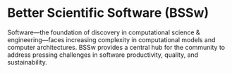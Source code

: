 # Better Scientific Software (BSSw)

Software—the foundation of discovery in computational science & engineering—faces increasing complexity in computational models and computer architectures. BSSw provides a central hub for the community to address pressing challenges in software productivity, quality, and sustainability.

<!---
Slide1 L: ../Articles/Blog/2025-10-ux3.md 
Slide1 R: ../Hero_topic_user_experience_072125.png
Slide2 L: ../Articles/Blog/2025-10-bsswf-profile4.md
Slide2 R: ../Articles/Blog/2025-10-sustaining-mpich.md
Slide3 L: ../CuratedContent/AgileIsOutArchitectureIsBack.md
Slide3 R: ../CuratedContent/hpcbp-webinars-cc.md
Slide4 L: ../Events/2025-11-sc25-sw-events.md
Slide4 R: ../Events/2025-11-teamwork-ai-survey.md
Slide5 L: ../Events/2025-11-tutorial-r3sw.md
Slide5 R: ../Events/2025-11-workshop-correctness-earth.md 
Slide6 L: ../Articles/Blog/2025-07-BSSwFellows2024.md
Slide6 R: ../Articles/Blog/2025-08-BSSwFellowsOpen2025.md 
--->

<!---
Note: We have had up to 7 L and R panels in the carousel, even if the current carousel may be shorter.

Caution: Blank line after first comment mark (or before last comment mark) causes build failure.
LCM: Saving for use again later
Slide1 L: ../Articles/Blog/2025-09-bsswf-profile3.md
Slide1 R: ../Articles/Blog/2025-09-bsswf-profile2.md
Slide2 L: ../CuratedContent/RSEvsSERLanguage.md
Slide2 R: ../CuratedContent/IsAITheNewRubberDuckandWillItReplaceHumanCoders.md
Slide3 L: ../Events/hpcbp-094-sustainable-sw.md
Slide3 R: ../Events/2025-10-bssw-fellowship.md
Slide4 L: ../Events/2025-10-ssi-fellowship.md 
Slide4 R: ../Events/2025-11-sc25-sw-events.md
Slide5 L: ../images/Blog_2507_BSSwFellows2024.png
Slide5 R: ../Articles/Blog/2025-07-BSSwFellows2024.md
Slide6 L: ../Articles/Blog/2025-08-bsswf-profile1.md
Slide6 R: ../Articles/Blog/2025-08-BSSwFellowsOpen2025.md 
<!---
[Site Overview](SiteOverview.md)

[Communities Overview](CommunitiesOverview.md)

[Intro to CSE](IntroToCse.md)

[Intro to HPC](IntroToHpc.md)

--->
